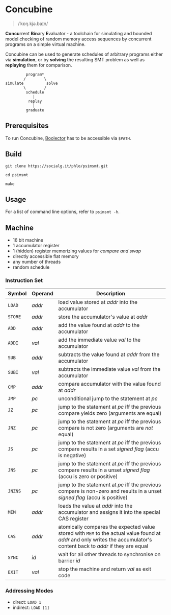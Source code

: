# Concubine

> /ˈkɒŋ.kjə.baɪn/

**Concu**rrent **Bin**ary **E**valuator - a toolchain for simulating and bounded model checking of random memory access sequences by concurrent programs on a simple virtual machine.

Concubine can be used to generate schedules of arbitrary programs either via **simulation**, or by **solving** the resulting SMT problem as well as **replaying** them for comparison.

```
         program*
        /        \
simulate          solve
        \        /
         schedule
            |
          replay
            |
         graduate
```

## Prerequisites

To run Concubine, [Boolector](https://github.com/Boolector/boolector) has to be accessible via `$PATH`.

## Build

```shell
git clone https://socialg.it/phlo/psimsmt.git

cd psimsmt

make
```

## Usage

For a list of command line options, refer to `psimsmt -h`.

## Machine

* 16 bit machine
* 1 accumulator register
* 1 (hidden) register memorizing values for *compare and swap*
* directly accessible flat memory
* any number of threads
* random schedule

### Instruction Set

| Symbol  | Operand | Description |
| ------- | --------| --------------- |
| `LOAD`  | _addr_  | load value stored at _addr_ into the accumulator |
| `STORE` | _addr_  | store the accumulator's value at _addr_ |
| `ADD`   | _addr_  | add the value found at _addr_ to the accumulator |
| `ADDI`  | _val_   | add the immediate value _val_ to the accumulator |
| `SUB`   | _addr_  | subtracts the value found at _addr_ from the accumulator |
| `SUBI`  | _val_   | subtracts the immediate value _val_ from the accumulator |
| `CMP`   | _addr_  | compare accumulator with the value found at _addr_ |
| `JMP`   | _pc_    | unconditional jump to the statement at _pc_ |
| `JZ`    | _pc_    | jump to the statement at _pc_ iff the previous compare yields zero (arguments are equal) |
| `JNZ`   | _pc_    | jump to the statement at _pc_ iff the previous compare is not zero (arguments are _not_ equal) |
| `JS`    | _pc_    | jump to the statement at _pc_ iff the previous compare results in a set _signed flag_ (accu is negative) |
| `JNS`   | _pc_    | jump to the statement at _pc_ iff the previous compare results in a unset _signed flag_ (accu is zero or positive) |
| `JNZNS` | _pc_    | jump to the statement at _pc_ iff the previous compare is non-zero and results in a unset _signed flag_ (accu is positive) |
| `MEM`   | _addr_  | loads the value at _addr_ into the accumulator and assigns it into the special CAS register |
| `CAS`   | _addr_  | atomically compares the expected value stored with `MEM` to the actual value found at _addr_ and only writes the accumulator's content back to _addr_ if they are equal |
| `SYNC`  | _id_    | wait for all other threads to synchronise on barrier _id_ |
| `EXIT`  | _val_   | stop the machine and return _val_ as exit code |

### Addressing Modes

* direct: `LOAD 1`
* indirect: `LOAD [1]`
